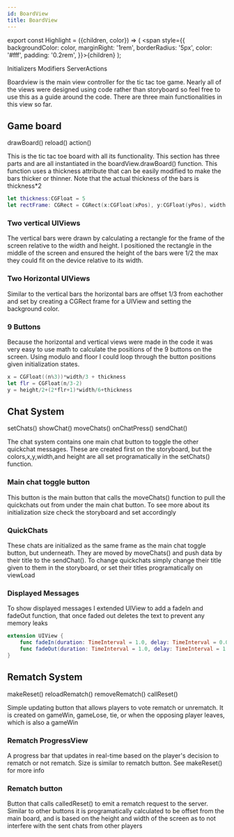 ```yaml
---
id: BoardView
title: BoardView
---
```

export const Highlight = ({children, color}) => ( <span style={{
      backgroundColor: color,
      marginRight: '1rem',
      borderRadius: '5px',
      color: '#fff',
      padding: '0.2rem',
    }}>{children}</span> );

<Highlight color="#25c2a0">Initializers</Highlight> 
<Highlight color="#1807F2">Modifiers</Highlight>
<Highlight color="#1877F2">ServerActions</Highlight>

Boardview is the main view controller for the tic tac toe game. Nearly all of the views were designed using code rather than storyboard so feel free to use this as a guide around the code. There are three main functionalities in this view so far.

## Game board
<Highlight color="#25c2a0">drawBoard()</Highlight>
<Highlight color="#1807F2">reload()</Highlight>
<Highlight color="#1877F2">action()</Highlight>

This is the tic tac toe board with all its functionality. This section has three parts and are all instantiated in the boardView.drawBoard() function. This function uses a thickness attribute that can be easily modified to make the bars thicker or thinner. Note that the actual thickness of the bars is thickness*2

```swift
let thickness:CGFloat = 5
let rectFrame: CGRect = CGRect(x:CGFloat(xPos), y:CGFloat(yPos), width:CGFloat(thickness*2), height:CGFloat(width))
```

### Two vertical UIViews
The vertical bars were drawn by calculating a rectangle for the frame of the screen relative to the width and height. I positioned the rectangle in the middle of the screen and ensured the height of the bars were 1/2 the max they could fit on the device relative to its width. 

### Two Horizontal UIViews
Similar to the vertical bars the horizontal bars are offset 1/3 from eachother and set by creating a CGRect frame for a UIView and setting the background color.

### 9 Buttons
Because the horizontal and vertical views were made in the code it was very easy to use math to calculate the positions of the 9 buttons on the screen.
Using modulo and floor I could loop through the button positions given initialization states. 

```swift
x = CGFloat((n%3))*width/3 + thickness
let flr = CGFloat(n/3-2)
y = height/2+(2*flr+1)*width/6+thickness
```
    

## Chat System
<Highlight color="#25c2a0">setChats()</Highlight>
<Highlight color="#1807F2">showChat()</Highlight>
<Highlight color="#1807F2">moveChats()</Highlight> 
<Highlight color="#1807F2">onChatPress()</Highlight> 
<Highlight color="#1877F2">sendChat()</Highlight>

The chat system contains one main chat button to toggle the other quickchat messages. These are created first on the storyboard, but the colors,x,y,width,and height are all set programatically in the setChats() function.

### Main chat toggle button
This button is the main button that calls the moveChats() function to pull the quickchats out from under the main chat button. To see more about its initialization size check the storyboard and set accordingly
   
### QuickChats
These chats are initialized as the same frame as the main chat toggle button, but underneath. They are moved by moveChats() and push data by their title to the sendChat(). To change quickchats simply change their title given to them in the storyboard, or set their titles programatically on viewLoad

### Displayed Messages
To show displayed messages I extended UIView to add a fadeIn and fadeOut function, that once faded out deletes the text to prevent any memory leaks

```swift
extension UIView {
    func fadeIn(duration: TimeInterval = 1.0, delay: TimeInterval = 0.0, completion: ((Bool) -> Void)? = {(finished: Bool) -> Void in}) 
    func fadeOut(duration: TimeInterval = 1.0, delay: TimeInterval = 1.0, completion: ((Bool) -> Void)? = {(finished: Bool) -> Void in })
}
```

## Rematch System
<Highlight color="#25c2a0">makeReset()</Highlight>
<Highlight color="#1807F2">reloadRematch()</Highlight>
<Highlight color="#1807F2">removeRematch()</Highlight>
<Highlight color="#1877F2">callReset()</Highlight>

Simple updating button that allows players to vote rematch or unrematch. It is created on gameWin, gameLose, tie, or when the opposing player leaves, which is also a gameWin

### Rematch ProgressView
A progress bar that updates in real-time based on the player's decision to rematch or not rematch. Size is similar to rematch button. See makeReset() for more info

### Rematch button
Button that calls calledReset() to emit a rematch request to the server. Similar to other buttons it is programatically calculated to be offset from the main board, and is based on the height and width of the screen as to not interfere with the sent chats from other players